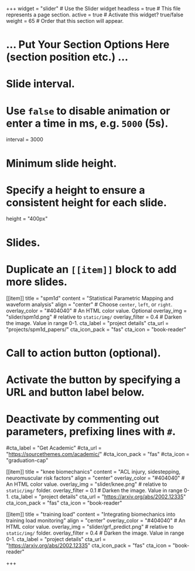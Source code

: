 +++
widget = "slider"  # Use the Slider widget
headless = true  # This file represents a page section.
active = true  # Activate this widget? true/false
weight = 65  # Order that this section will appear.

# ... Put Your Section Options Here (section position etc.) ...

# Slide interval.
# Use `false` to disable animation or enter a time in ms, e.g. `5000` (5s).
interval = 3000

# Minimum slide height.
# Specify a height to ensure a consistent height for each slide.
height = "400px"

# Slides.
# Duplicate an `[[item]]` block to add more slides.
[[item]]
  title = "spm1d"
  content = "Statistical Parametric Mapping and waveform analysis"
  align = "center"  # Choose `center`, `left`, or `right`.
  overlay_color = "#404040"  # An HTML color value. Optional
  overlay_img = "slider/spm1d.png"  # relative to `static/img/`
  overlay_filter = 0.4  # Darken the image. Value in range 0-1.
  cta_label = "project details"
  cta_url = "projects/spm1d_papers/"
  cta_icon_pack = "fas"
  cta_icon = "book-reader"

  # Call to action button (optional).
  #   Activate the button by specifying a URL and button label below.
  #   Deactivate by commenting out parameters, prefixing lines with `#`.
  #cta_label = "Get Academic"
  #cta_url = "https://sourcethemes.com/academic/"
  #cta_icon_pack = "fas"
  #cta_icon = "graduation-cap"

[[item]]
  title = "knee biomechanics"
  content = "ACL injury, sidestepping, neuromuscular risk factors"
  align = "center"
  overlay_color = "#404040"  # An HTML color value.
  overlay_img = "slider/knee.png"  # relative to `static/img/` folder.
  overlay_filter = 0.1  # Darken the image. Value in range 0-1.
  cta_label = "project details"
  cta_url = "https://arxiv.org/abs/2002.12335"
  cta_icon_pack = "fas"
  cta_icon = "book-reader"


[[item]]
  title = "training load"
  content = "Integrating biomechanics into training load monitoring"
  align = "center"
  overlay_color = "#404040"  # An HTML color value.
  overlay_img = "slider/grf_predict.png"  # relative to `static/img/` folder.
  overlay_filter = 0.4  # Darken the image. Value in range 0-1.
  cta_label = "project details"
  cta_url = "https://arxiv.org/abs/2002.12335"
  cta_icon_pack = "fas"
  cta_icon = "book-reader"


+++
